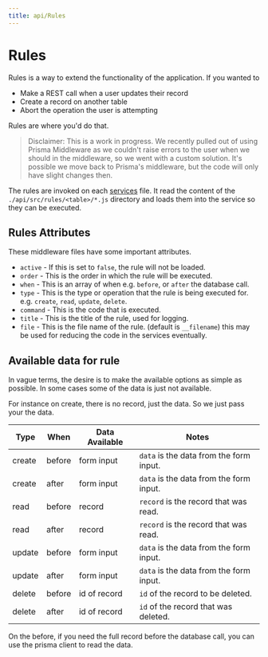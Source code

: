 ```yaml
---
title: api/Rules
---
```


# Rules

Rules is a way to extend the functionality of the application. If you wanted to

- Make a REST call when a user updates their record
- Create a record on another table
- Abort the operation the user is attempting

Rules are where you'd do that.

> Disclaimer: This is a work in progress.  We recently pulled out of using Prisma Middleware as we couldn't raise errors to the user when we should in the middleware, so we went with a custom solution.  It's possible we move back to Prisma's middleware, but the code will only have slight changes then.

The rules are invoked on each [services](/docs/api/services) file. It read the content of the `./api/src/rules/<table>/*.js` directory and loads them into the service so they can be executed.

## Rules Attributes
These middleware files have some important attributes.

- `active` - If this is set to `false`, the rule will not be loaded.
- `order` - This is the order in which the rule will be executed.
- `when` - This is an array of when e.g. `before`, or `after` the database call.
- `type` - This is the type or operation that the rule is being executed for. e.g. `create`, `read`, `update`, `delete`.
- `command` - This is the code that is executed.
- `title` - This is the title of the rule, used for logging.
- `file` - This is the file name of the rule. (default is `__filename`) this may be used for reducing the code in the services eventually.


## Available data for rule
In vague terms, the desire is to make the available options as simple as possible. In some cases some of the data is just not available.

For instance on create, there is no record, just the data. So we just pass your the data.

| Type   | When   | Data Available | Notes                                    |
| ------ | ------ | -------------- | ---------------------------------------- |
| create | before | form input     | `data` is the data from the form input.  |
| create | after  | form input     | `data` is the data from the form input.  |
| read   | before | record         | `record` is the record that was read.    |
| read   | after  | record         | `record` is the record that was read.    |
| update | before | form input     | `data` is the data from the form input.  |
| update | after  | form input     | `data` is the data from the form input.  |
| delete | before | id of record   | `id` of the record to be deleted.          |
| delete | after  | id of record   | `id` of the record that was deleted.       |

On the before, if you need the full record before the database call, you can use the prisma client to read the data.  